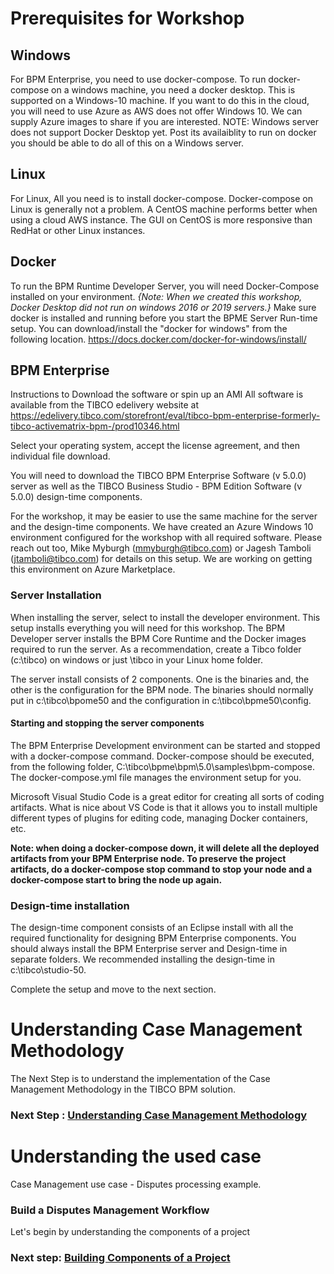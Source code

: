 # Prerequisites for Workshop

## Windows
For BPM Enterprise, you need to use docker-compose. 
To run docker-compose on a windows machine, you need a docker desktop. This is supported on a Windows-10 machine.
If you want to do this in the cloud, you will need to use Azure as AWS does not offer Windows 10. We can supply Azure images to share if you are interested.
NOTE: Windows server does not support Docker Desktop yet. Post its availaiblity to run on docker you should be able to do all of this on a Windows server. 

## Linux
For Linux, All you need is to install docker-compose. Docker-compose on Linux is generally not a problem. A CentOS machine performs better when using a cloud AWS instance. The GUI on CentOS is more responsive than RedHat or other Linux instances. 


## Docker
To run the BPM Runtime Developer Server, you will need Docker-Compose installed on your environment. 
_{Note: When we created this workshop, Docker Desktop did not run on windows 2016 or 2019 servers.}_
Make sure docker is installed and running before you start the BPME Server Run-time setup. You can download/install the "docker for windows" from the following location. https://docs.docker.com/docker-for-windows/install/

## BPM Enterprise
Instructions to Download the software or spin up an AMI
All software is available from the TIBCO edelivery website at
https://edelivery.tibco.com/storefront/eval/tibco-bpm-enterprise-formerly-tibco-activematrix-bpm-/prod10346.html

Select your operating system, accept the license agreement, and then individual file download.

You will need to download the TIBCO BPM Enterprise Software (v 5.0.0) server as well as the TIBCO Business Studio - BPM Edition Software (v 5.0.0) design-time components.

For the workshop, it may be easier to use the same machine for the server and the design-time components. We have created an Azure Windows 10 environment configured for the workshop with all required software.  Please reach out too, Mike Myburgh (mmyburgh@tibco.com) or Jagesh Tamboli (jtamboli@tibco.com) for details on this setup. We are working on getting this environment on Azure Marketplace.

### Server Installation
When installing the server, select to install the developer environment. This setup installs everything you will need for this workshop. The BPM Developer server installs the BPM Core Runtime and the Docker images required to run the server. As a recommendation, create a Tibco folder (c:\tibco) on windows or just \tibco in your Linux home folder.

The server install consists of 2 components. One is the binaries and, the other is the configuration for the BPM node. The binaries should normally put in c:\tibco\bpome50 and the configuration in c:\tibco\bpme50\config.

#### Starting and stopping the server components
The BPM Enterprise Development environment can be started and stopped with a docker-compose command. Docker-compose should be executed, from the following folder,
C:\tibco\bpme\bpm\5.0\samples\bpm-compose. The docker-compose.yml file manages the environment setup for you.

Microsoft Visual Studio Code is a great editor for creating all sorts of coding artifacts. What is nice about VS Code is that it allows you to install multiple different types of plugins for editing code, managing Docker containers, etc.

**Note: when doing a docker-compose down, it will delete all the deployed artifacts from your BPM Enterprise node. To preserve the project artifacts, do a docker-compose stop command to stop your node and a docker-compose start to bring the node up again.**

### Design-time installation
The design-time component consists of an Eclipse install with all the required functionality for designing BPM Enterprise components. You should always install the BPM Enterprise server and Design-time in separate folders. We recommended installing the design-time in c:\tibco\studio-50. 

Complete the setup and move to the next section.

# Understanding Case Management Methodology
The Next Step is to understand the implementation of the Case Management Methodology in the TIBCO BPM solution.
### Next Step : [Understanding Case Management Methodology](case_Management.md)

# Understanding the used case

Case Management use case - Disputes processing example.

### Build a Disputes Management Workflow

Let's begin by understanding the components of a project
### Next step: [Building Components of a Project](build_Project.md)
